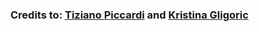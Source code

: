 ### Credits to: [Tiziano Piccardi](https://piccardi.me/) and [Kristina Gligoric](https://kristinagligoric.github.io/)
